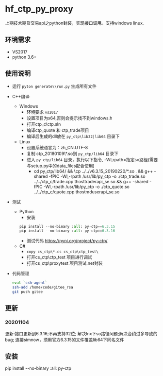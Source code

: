 # hf_ctp_py_proxy
上期技术期货交易api之python封装，实现接口调用。支持windows linux.

## 环境需求
* VS2017
* python 3.6+

## 使用说明
* 运行 `pyton generate\\run.py` 生成所有文件
* C++编译
    * Windows
        * 环境要求 `vs2017`
        * 设置项目为x64,否则会提示找不到windows.h
        * 打开ctp_c\\ctp.sln
        * 编译ctp_quote 和 ctp_trade项目
        * 编译后生成的dll放在 `py_ctp\lib32|lib64` 目录下
    * Linux
        * 设置系统语言为：zh_CN.UTF-8
        * 复制 ctp_20180109\\*.so到 `py_ctp/lib64` 目录下
        * 进入 `py_ctp/lib64` 目录，执行以下指令, -Wl,rpath=指定so路径(需要与setup.py中的data_files配合使用)
            * cd py_ctp/lib64/ && \cp ../../v6.3.15_20190220/*.so . && g++ -shared -fPIC -Wl,-rpath /usr/lib/py_ctp -o ./ctp_trade.so ../../ctp_c/trade.cpp thosttraderapi_se.so && g++ -shared -fPIC -Wl,-rpath /usr/lib/py_ctp -o ./ctp_quote.so ../../ctp_c/quote.cpp  thostmduserapi_se.so
* 测试
    * Python
        * 安装 
        ```python
        pip install --no-binary :all: py-ctp==6.3.15
        pip install --no-binary :all: py-ctp==6.3.16
        ```
        * 测试代码 https://pypi.org/project/py-ctp/
    * C#
        * `copy cs_ctp\*.cs cs_ctp\ctp_test\`
        * 打开cs_ctp\ctp_test 项目进行调试
        * 打开cs_ctp\proxytest 项目测试.net封装

* 代码管理
    ```bash
    eval `ssh-agent`
    ssh-add /home/code/gitee_rsa
    git push gitee
    ```
## 更新
### 20201104
更新:接口更新到6.3.16;不再支持32位; 解决lnx下so路径问题;解决合约过多导致的bug;
连接simnow，须用官方6.3.15的文件覆盖lib64下同名文件
## 安装
pip install --no-binary :all: py-ctp
